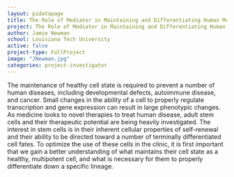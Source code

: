 ```yaml
---
layout: pidatapage
title: The Role of Mediator in Maintaining and Differentiating Human Mesenchymal Stem Ce
project: The Role of Mediator in Maintaining and Differentiating Human Mesenchymal Stem Ce
author: Jamie Newman
school: Louisiana Tech University
active: false
project-type: FullProject
image: "JNewman.jpg"
categories: project-investigator
---
```


<p>The maintenance of healthy cell state is required to prevent a number of human diseases, including developmental defects, autoimmune disease, and cancer. Small changes in the ability of a cell to properly regulate transcription and gene expression can result in large phenotypic changes. As medicine looks to novel therapies to treat human disease, adult stem cells and their therapeutic potential are being heavily investigated. The interest in stem cells is in their inherent cellular properties of self-renewal and their ability to be directed toward a number of terminally differentiated cell fates. To optimize the use of these cells in the clinic, it is first important that we gain a better understanding of what maintains their cell state as a healthy, multipotent cell, and what is necessary for them to properly differentiate down a specific lineage.</p>

